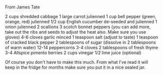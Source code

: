 From James Tate

2 cups shredded cabbage
1 large carrot julienned
1 cup bell pepper (green, orange, red) julienned
1/2 cup English cucumber de-seeded and julienned
1 onion julienned
2 scallions
3 scotch bonnet peppers (you can add more, take out the ribs and seeds to adjust the heat also. Make sure you use gloves)
4-6 cloves garlic minced
1 teaspoon salt (adjust to taste)
1 teaspoon of cracked black pepper
2 tablespoons of sugar (dissolve in 2 tablespoons of warm water)
12-14 peppercorns
3-4 cloves
2 tablespoons of fresh thyme
3-4 Allspice pimento berries
2 cups vinegar 
1/2 lime juice (optional)

Of course you don't have to make this much. From what I've read it will keep in the fridge for months make sure you put it in a nice sealed jar.
